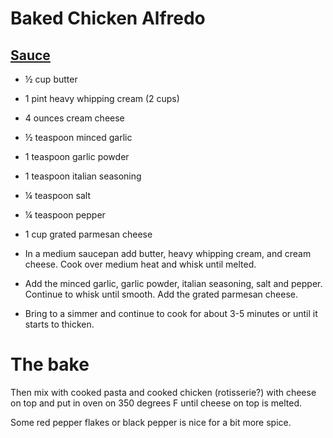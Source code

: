 # Baked Chicken Alfredo 

## [Sauce](https://therecipecritic.com/2016/02/the-best-homemade-alfredo-sauce-ever/)

 - ½ cup butter
 - 1 pint heavy whipping cream (2 cups)
 - 4 ounces cream cheese
 - ½ teaspoon minced garlic
 - 1 teaspoon garlic powder
 - 1 teaspoon italian seasoning
 - ¼ teaspoon salt
 - ¼ teaspoon pepper
 - 1 cup grated parmesan cheese

 - In a medium saucepan add butter, heavy whipping cream, and cream cheese. Cook over medium heat and whisk until melted.  
 - Add the minced garlic, garlic powder, italian seasoning, salt and pepper. Continue to whisk until smooth. Add the grated parmesan cheese.
 - Bring to a simmer and continue to cook for about 3-5 minutes or until it starts to thicken.

# The bake

Then mix with cooked pasta and cooked chicken (rotisserie?) with cheese on top and put in oven on 350 degrees F until cheese on top is melted.

Some red pepper flakes or black pepper is nice for a bit more spice.
